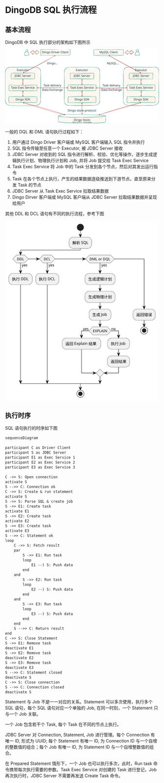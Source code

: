 # DingoDB SQL 执行流程

## 基本流程

DingoDB 中 SQL 执行部分的架构如下图所示

![sql_execution](../images/sql_execution.svg)

一般的 DQL 和 DML 语句执行过程如下：

1. 用户通过 Dingo Driver 客户端或 MySQL 客户端输入 SQL 指令并执行
1. SQL 指令传输至任意一个 Executor, 被 JDBC Server 接收
1. JDBC Server 对收到的 SQL 指令进行解析、校验、优化等操作，逐步生成逻辑执行计划、物理执行计划和 Job, 并将 Job 提交给 Task Exec Service
1. Task Exec Service 将 Job 中的 Task 分发到各个节点，然后对其发出运行指令
1. Task 在各个节点上执行，产生的结果数据逐级推送到下游节点，直至原来分发 Task 的节点
1. JDBC Server 从 Task Exec Service 拉取结果数据
1. Dingo Dirver 客户端或 MySQL 客户端从 JDBC Server 拉取结果数据并呈现给用户

其他 DDL 和 DCL 语句有不同的执行流程，参考下图

![sql_execution_1](../images/sql_execution_1.svg)

## 执行时序

SQL 语句执行的时序如下图

```mermaid
sequenceDiagram

participant C as Driver Client
participant S as JDBC Server
participant E1 as Exec Service 1
participant E2 as Exec Service 2
participant E3 as Exec Service 3

C ->> S: Open connection
activate S
S -->> C: Connection ok
C ->> S: Create & run statement
activate S
S ->> S: Parse SQL & create job
S ->> E1: Create task
activate E1
S ->> E2: Create task
activate E2
S ->> E3: Create task
activate E3
S -->> C: Statement ok
loop
    C ->> S: Fetch result
    par
        S ->> E1: Run task
        loop
            E1 --) S: Push data
        end
    and
        S ->> E2: Run task
        loop
            E2 --) S: Push data
        end
    and
        S ->> E3: Run task
        loop
            E3 --) S: Push data
        end
    end
    S -->> C: Return result
end
C ->> S: Close Statement
S ->> E1: Remove task
deactivate E1
S ->> E2: Remove task
deactivate E2
S ->> E3: Remove task
deactivate E3
S -->> C: Statement closed
deactivate S
C ->> S: Close connection
S -->> C: Connection closed
deactivate S
```

Statement 与 Job 不是一一对应的关系。Statement 可以多次使用，执行多个 SQL 语句，每个 SQL 语句对应一个单独的 Job, 在同一时刻，一个 Statement 只与一个 Job 关联。

一个 Job 包含若干个 Task, 每个 Task 在不同的节点上执行。

JDBC Server 对 Connection, Statement, Job 进行管理。每个 Connection 有唯一 ID, 形式为 UUID; 每个 Statement 有唯一 ID, 为 Connection ID 与一个自增的整数值的组合；每个 Job 有唯一 ID, 为 Statement ID 与一个自增整数值的组合。

在 Prepared Statement 情形下，一个 Job 也可以执行多次，此时，Run task 命令携带每次执行需要的参数。Task Exec Service 对创建的 Task 进行登记，Job 再次执行时，JDBC Server 不需要再发送 Create Task 命令。
